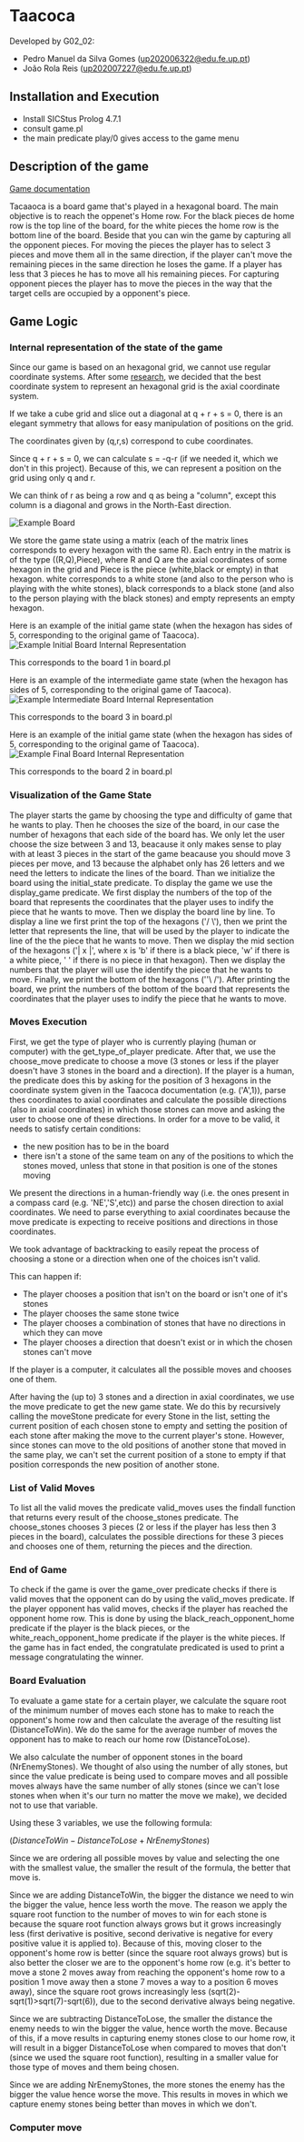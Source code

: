 # Taacoca

Developed by G02_02: 
- Pedro Manuel da Silva Gomes (up202006322@edu.fe.up.pt)
- João Rola Reis (up202007227@edu.fe.up.pt)

## Installation and Execution
- Install SICStus Prolog 4.7.1
- consult game.pl
- the main predicate play/0 gives access to the game menu

## Description of the game

[Game documentation](https://www.iggamecenter.com/en/rules/taacoca)

Tacaaoca is a board game that's played in a hexagonal board. The main objective is to reach the oppenet's Home row. For the black pieces de home row is the top line of the board, for the white pieces the home row is the bottom line of the board. Beside that you can win the game by capturing all the opponent pieces. For moving the pieces the player has to select 3 pieces and move them all in the same direction, if the player can't move the remaining pieces in the same direction he loses the game. If a player has less that 3 pieces he has to move all his remaining pieces. For capturing opponent pieces the player has to move the pieces in the way that the target cells are occupied by a opponent's piece.



## Game Logic

### Internal representation of the state of the game

Since our game is based on an hexagonal grid, we cannot use regular coordinate systems. After some [research](https://www.redblobgames.com/grids/hexagons/), we decided that the best coordinate system to represent an hexagonal grid is the axial coordinate system.

If we take a cube grid and slice out a diagonal at q + r + s = 0, there is an elegant symmetry that allows for easy manipulation of positions on the grid.

The coordinates given by (q,r,s) correspond to cube coordinates.

Since q + r + s = 0, we can calculate s = -q-r (if we needed it, which we don't in this project). Because of this, we can represent a position on the grid using only q and r.

We can think of r as being a row and q as being a "column", except this column is a diagonal and grows in the North-East direction.

![Example Board](board.png)

We store the game state using a matrix (each of the matrix lines corresponds to every hexagon with the same R). Each entry in the matrix is of the type ((R,Q),Piece), where R and Q are the axial coordinates of some hexagon in the grid and Piece is the piece (white,black or empty) in that hexagon. white corresponds to a white stone (and also to the person who is playing with the white stones), black corresponds to a black stone (and also to the person playing with the black stones) and empty represents an empty hexagon.

Here is an example of the initial game state (when the hexagon has sides of 5, corresponding to the original game of Taacoca).
![Example Initial Board Internal Representation](example_board_init_internal_representation.png)

This corresponds to the board 1 in board.pl

Here is an example of the intermediate game state (when the hexagon has sides of 5, corresponding to the original game of Taacoca).
![Example Intermediate Board Internal Representation](example_board_intermediate_internal_representation.png)

This corresponds to the board 3 in board.pl

Here is an example of the initial game state (when the hexagon has sides of 5, corresponding to the original game of Taacoca).
![Example Final Board Internal Representation](example_board_final_internal_representation.png)

This corresponds to the board 2 in board.pl



### Visualization of the Game State

The player starts the game by choosing the type and difficulty of game that he wants to play. Then he chooses the size of the board, in our case the number of hexagons that each side of the board has. We only let the user choose the size between 3 and 13, beacause it only makes sense to play with at least 3 pieces in the start of the game beacause you should move 3 pieces per move, and 13 because the alphabet only has 26 letters and we need the letters to indicate the lines of the board. Than we initialize the board using the initial_state predicate. 
To display the game we use the display_game predicate. We first display the numbers of the top of the board that represents the coordinates that the player uses to indify the piece that he wants to move. Then we display the board line by line. To display a line we first print the top of the hexagons ('/ \\'), then we print the letter that represents the line, that will be used by the player to indicate the line of the the piece that he wants to move. Then we display the mid section of the hexagons ('| x |', where x is 'b' if there is a black piece, 'w' if there is a white piece, ' ' if there is no piece in that hexagon). Then we display the numbers that the player will use the identify the piece that he wants to move. Finally, we print the bottom of the hexagons (''\\ /'). After printing the board, we print the numbers of the bottom of the board that represents the coordinates that the player uses to indify the piece that he wants to move.



### Moves Execution

First, we get the type of player who is currently playing (human or computer) with the get_type_of_player predicate. After that, we use the choose_move predicate to choose a move (3 stones or less if the player doesn't have 3 stones in the board and a direction).
If the player is a human, the predicate does this by asking for the position of 3 hexagons in the coordinate system given in the Taacoca documentation (e.g. ('A',1)), parse thes coordinates to axial coordinates and calculate the possible directions (also in axial coordinates) in which those stones can move and asking the user to choose one of these directions. 
In order for a move to be valid, it needs to satisfy certain conditions:
- the new position has to be in the board
- there isn't a stone of the same team on any of the positions to which the stones moved, unless that stone in that position is one of the stones moving

We present the directions in a human-friendly way (i.e. the ones present in a compass card (e.g. 'NE','S',etc)) and parse the chosen direction to axial coordinates. We need to parse everything to axial coordinates because the move predicate is expecting to receive positions and directions in those coordinates.

We took advantage of backtracking to easily repeat the process of choosing a stone or a direction when one of the choices isn't valid.

This can happen if:
- The player chooses a position that isn't on the board or isn't one of it's stones
- The player chooses the same stone twice
- The player chooses a combination of stones that have no directions in which they can move
- The player chooses a direction that doesn't exist or in which the chosen stones can't move

If the player is a computer, it calculates all the possible moves and chooses one of them.

After having the (up to) 3 stones and a direction in axial coordinates, we use the move predicate to get the new game state. We do this by recursively calling the moveStone predicate for every Stone in the list, setting the current position of each chosen stone to empty and setting the position of each stone after making the move to the current player's stone. However, since stones can move to the old positions of another stone that moved in the same play, we can't set the current position of a stone to empty if that position corresponds the new position of another stone.

### List of Valid Moves

To list all the valid moves the predicate valid_moves uses the findall function that returns every result of the choose_stones predicate. The choose_stones chooses 3 pieces (2 or less if the player has less then 3 pieces in the board), calculates the possible directions for these 3 pieces and chooses one of them, returning the pieces and the direction. 

### End of Game

To check if the game is over the game_over predicate checks if there is valid moves that the opponent can do by using  the valid_moves predicate. If the player opponent has valid moves, checks if the player has reached the opponent home row. This is done by using the black_reach_opponent_home predicate if the player is the black pieces, or the white_reach_opponent_home predicate if the player is the white pieces.
If the game has in fact ended, the congratulate predicated is used to print a message congratulating the winner.

### Board Evaluation
To evaluate a game state for a certain player, we calculate the square root of the minimum number of moves each stone has to make to reach the opponent's home row and then calculate the average of the resulting list (DistanceToWin). We do the same for the average number of moves the opponent has to make to reach our home row (DistanceToLose). 

We also calculate the number of opponent stones in the board (NrEnemyStones). We thought of also using the number of ally stones, but since the value predicate is being used to compare moves and all possible moves always have the same number of ally stones (since we can't lose stones when when it's our turn no matter the move we make), we decided not to use that variable. 

Using these 3 variables, we use the following formula: 

$(DistanceToWin-DistanceToLose+NrEnemyStones)$

Since we are ordering all possible moves by value and selecting the one with the smallest value, the smaller the result of the formula, the better that move is.

Since we are adding DistanceToWin, the bigger the distance we need to win the bigger the value, hence less worth the move. The reason we apply the square root function to the number of moves to win for each stone is because the square root function always grows but it grows increasingly less (first derivative is positive, second derivative is negative for every positive value it is applied to). Because of this, moving closer to the opponent's home row is better (since the square root always grows) but is also better the closer we are to the opponent's home row (e.g. it's better to move a stone 2 moves away from reaching the opponent's home row to a position 1 move away then a stone 7 moves a way to a position 6 moves away), since the square root grows increasingly less (sqrt(2)-sqrt(1)>sqrt(7)-sqrt(6)), due to the second derivative always being negative.

Since we are subtracting DistanceToLose, the smaller the distance the enemy needs to win the bigger the value, hence worth the move. Because of this, if a move results in capturing enemy stones close to our home row, it will result in a bigger DistanceToLose when compared to moves that don't (since we used the square root function), resulting in a smaller value for those type of moves and them being chosen.

Since we are adding NrEnemyStones, the more stones the enemy has the bigger the value hence worse the move. This results in moves in which we capture enemy stones being better than moves in which we don't.

### Computer move